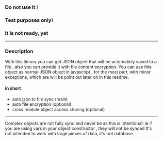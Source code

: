 ### Do not use it !  
### Test purposes only!  
### It is not ready, yet  
-----
### Description  
 With this library you can get JSON object that will be automaticly saved to a file , also you can provide it with file content encryption. You can use this object as normal JSON object in javascript , for the most part, with minor exceptions, which are will be point out later on in this readme.  
#### in short
- auto json to file sync (main)
- auto file encryption (optional)
- cross module object access sharing (optional)
----- 
  
Complex objects are not fully sync and never be as this is intentional! 
ie if you are using vars in your object constructor , they will not be synced
It's not intended to work with large pieces of data, it's not database 
